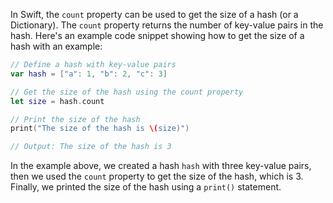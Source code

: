 In Swift, the `count` property can be used to get the size of a hash (or a Dictionary). The `count` property returns the number of key-value pairs in the hash. Here's an example code snippet showing how to get the size of a hash with an example:

```swift
// Define a hash with key-value pairs
var hash = ["a": 1, "b": 2, "c": 3]

// Get the size of the hash using the count property
let size = hash.count

// Print the size of the hash
print("The size of the hash is \(size)")

// Output: The size of the hash is 3
```

In the example above, we created a hash `hash` with three key-value pairs, then we used the `count` property to get the size of the hash, which is 3. Finally, we printed the size of the hash using a `print()` statement.
